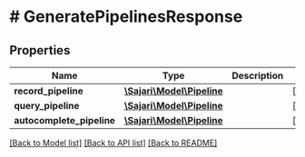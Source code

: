 # # GeneratePipelinesResponse

## Properties

| Name                      | Type                                      | Description | Notes      |
| ------------------------- | ----------------------------------------- | ----------- | ---------- |
| **record_pipeline**       | [**\Sajari\Model\Pipeline**](Pipeline.md) |             | [optional] |
| **query_pipeline**        | [**\Sajari\Model\Pipeline**](Pipeline.md) |             | [optional] |
| **autocomplete_pipeline** | [**\Sajari\Model\Pipeline**](Pipeline.md) |             | [optional] |

[[Back to Model list]](../../README.md#models) [[Back to API list]](../../README.md#endpoints) [[Back to README]](../../README.md)
